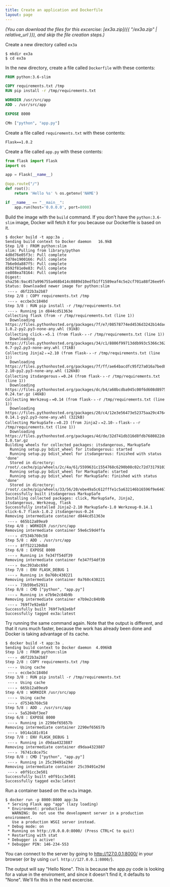 ```yaml
---
title: Create an application and Dockerfile
layout: page
---
```


*(You can download the files for this excercise: [ex3a.zip]({{ "/ex3a.zip" | relative_url }}), and skip the file creation steps.)*

Create a new directory called `ex3a`

```terminal
$ mkdir ex3a
$ cd ex3a
```

In the new directory, create a file called `Dockerfile` with these contents:

```dockerfile
FROM python:3.6-slim

COPY requirements.txt /tmp
RUN pip install -r /tmp/requirements.txt

WORKDIR /usr/src/app
ADD . /usr/src/app

EXPOSE 8000

CMn ["python", "app.py"]
```

Create a file called `requirements.txt` with these contents:

```
Flask==1.0.2
```

Create a file called `app.py` with these contents:

```python
from flask import Flask
import os

app = Flask(__name__)

@app.route("/")
def root():
    return 'Hello %s' % os.getenv('NAME')

if __name__ == "__main__":
    app.run(host='0.0.0.0', port=8000)
```

Build the image with the `build` command. If you don't have the `python:3.6-slim` image, Docker will fetch it for you because our Dockerfile is based on it.

```terminal
$ docker build -t app:3a .
Sending build context to Docker daemon   16.9kB
Step 1/8 : FROM python:slim
slim: Pulling from library/python
4d0d76e05f3c: Pull complete
5d78e1900166: Pull complete
7b6e0da887f5: Pull complete
8592f81e0e83: Pull complete
ce808ea78164: Pull complete
Digest: sha256:9ac457a996755a468b414c0889d10edfb1ff1589eaf4c5e2cf701a88f26ee9fc
Status: Downloaded newer image for python:slim
 ---﹥ d6f22b3a2b87
Step 2/8 : COPY requirements.txt /tmp
 ---﹥ eccbe3c1840d
Step 3/8 : RUN pip install -r /tmp/requirements.txt
 ---﹥ Running in d844cd51363e
Collecting flask (from -r /tmp/requirements.txt (line 1))
  Downloading https://files.pythonhosted.org/packages/7f/e7/08578774ed4536d3242b14dacb4696386634607af824ea997202cd0edb4b/Flask-1.0.2-py2.py3-none-any.whl (91kB)
Collecting click﹥=5.1 (from flask-﹥-r /tmp/requirements.txt (line 1))
  Downloading https://files.pythonhosted.org/packages/34/c1/8806f99713ddb993c5366c362b2f908f18269f8d792aff1abfd700775a77/click-6.7-py2.py3-none-any.whl (71kB)
Collecting Jinja2﹥=2.10 (from flask-﹥-r /tmp/requirements.txt (line 1))
  Downloading https://files.pythonhosted.org/packages/7f/ff/ae64bacdfc95f27a016a7bed8e8686763ba4d277a78ca76f32659220a731/Jinja2-2.10-py2.py3-none-any.whl (126kB)
Collecting itsdangerous﹥=0.24 (from flask-﹥-r /tmp/requirements.txt (line 1))
  Downloading https://files.pythonhosted.org/packages/dc/b4/a60bcdba945c00f6d608d8975131ab3f25b22f2bcfe1dab221165194b2d4/itsdangerous-0.24.tar.gz (46kB)
Collecting Werkzeug﹥=0.14 (from flask-﹥-r /tmp/requirements.txt (line 1))
  Downloading https://files.pythonhosted.org/packages/20/c4/12e3e56473e52375aa29c4764e70d1b8f3efa6682bef8d0aae04fe335243/Werkzeug-0.14.1-py2.py3-none-any.whl (322kB)
Collecting MarkupSafe﹥=0.23 (from Jinja2﹥=2.10-﹥flask-﹥-r /tmp/requirements.txt (line 1))
  Downloading https://files.pythonhosted.org/packages/4d/de/32d741db316d8fdb7680822dd37001ef7a448255de9699ab4bfcbdf4172b/MarkupSafe-1.0.tar.gz
Building wheels for collected packages: itsdangerous, MarkupSafe
  Running setup.py bdist_wheel for itsdangerous: started
  Running setup.py bdist_wheel for itsdangerous: finished with status 'done'
  Stored in directory: /root/.cache/pip/wheels/2c/4a/61/5599631c1554768c6290b08c02c72d7317910374ca602ff1e5
  Running setup.py bdist_wheel for MarkupSafe: started
  Running setup.py bdist_wheel for MarkupSafe: finished with status 'done'
  Stored in directory: /root/.cache/pip/wheels/33/56/20/ebe49a5c612fffe1c5a632146b16596f9e64676768661e4e46
Successfully built itsdangerous MarkupSafe
Installing collected packages: click, MarkupSafe, Jinja2, itsdangerous, Werkzeug, flask
Successfully installed Jinja2-2.10 MarkupSafe-1.0 Werkzeug-0.14.1 click-6.7 flask-1.0.2 itsdangerous-0.24
Removing intermediate container d844cd51363e
 ---﹥ 665b12a89ea9
Step 4/8 : WORKDIR /usr/src/app
Removing intermediate container 59e6c59d4ffa
 ---﹥ d7534b760c58
Step 5/8 : ADD . /usr/src/app
 ---﹥ 8ff522120db8
Step 6/8 : EXPOSE 8000
 ---﹥ Running in fe347f54df39
Removing intermediate container fe347f54df39
 ---﹥ 0ac393abc69d
Step 7/8 : ENV FLASK_DEBUG 1
 ---﹥ Running in 0a760c430221
Removing intermediate container 0a760c430221
 ---﹥ 73b59be52911
Step 8/8 : CMD ["python", "app.py"]
 ---﹥ Running in e7b9e2c84b9b
Removing intermediate container e7b9e2c84b9b
 ---﹥ 769f7e92e6bf
Successfully built 769f7e92e6bf
Successfully tagged ex3a:latest
```

Try running the same command again. Note that the output is different, and that it runs much faster, because the work has already been done and Docker is taking advantage of its cache.

```terminal
$ docker build -t app:3a .
Sending build context to Docker daemon  4.096kB
Step 1/8 : FROM python:slim
 ---﹥ d6f22b3a2b87
Step 2/8 : COPY requirements.txt /tmp
 ---﹥ Using cache
 ---﹥ eccbe3c1840d
Step 3/8 : RUN pip install -r /tmp/requirements.txt
 ---﹥ Using cache
 ---﹥ 665b12a89ea9
Step 4/8 : WORKDIR /usr/src/app
 ---﹥ Using cache
 ---﹥ d7534b760c58
Step 5/8 : ADD . /usr/src/app
 ---﹥ 5a5204bf3ee7
Step 6/8 : EXPOSE 8000
 ---﹥ Running in 2290ef65657b
Removing intermediate container 2290ef65657b
 ---﹥ b914a181c014
Step 7/8 : ENV FLASK_DEBUG 1
 ---﹥ Running in d9daa4323887
Removing intermediate container d9daa4323887
 ---﹥ 76741c8ce75c
Step 8/8 : CMD ["python", "app.py"]
 ---﹥ Running in 25c39491e29d
Removing intermediate container 25c39491e29d
 ---﹥ e0f91cc3e501
Successfully built e0f91cc3e501
Successfully tagged ex3a:latest
```

Run a container based on the `ex3a` image.

```terminal
$ docker run -p 8000:8000 app:3a
 * Serving Flask app "app" (lazy loading)
 * Environment: production
   WARNING: Do not use the development server in a production environment.
   Use a production WSGI server instead.
 * Debug mode: on
 * Running on http://0.0.0.0:8000/ (Press CTRL+C to quit)
 * Restarting with stat
 * Debugger is active!
 * Debugger PIN: 146-234-553
```

You can connect to the server by going to http://127.0.0.1:8000/ in your browser (or by using `curl http://127.0.0.1:8000/`).

The output will say "Hello None". This is because the app.py code is looking for a value in the enviroment, and since it doesn't find it, it defaults to "None". We'll fix this in the next excercise.
